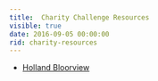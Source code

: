 ```yaml
---
title:  Charity Challenge Resources
visible: true
date: 2016-09-05 00:00:00
rid: charity-resources
---
```

* [Holland Bloorview](/holland-bloorview/)
